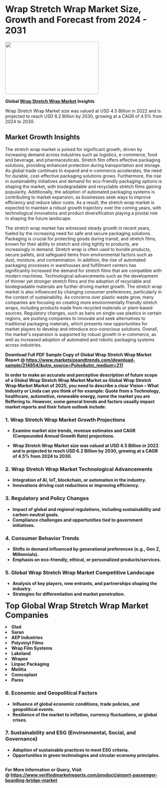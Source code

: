 <H1>Wrap Stretch Wrap Market Size, Growth and Forecast from 2024 - 2031</H1><img class="aligncenter size-medium wp-image-584254" src="https://thirdeyenews.in/wp-content/uploads/2024/09/Global-Market-Research-300x168.jpeg" alt="" width="300" height="168" /><p><strong>Global&nbsp;<a href="https://www.marketsizeandtrends.com/download-sample/214854/&amp;utm_source=Pulse&amp;utm_medium=211">Wrap Stretch Wrap Market</a> Insights</strong></p><p>Wrap Stretch Wrap Market size was valued at USD 4.5 Billion in 2022 and is projected to reach USD 6.2 Billion by 2030, growing at a CAGR of 4.5% from 2024 to 2030.</p><p><h2>Market Growth Insights</h2> <p>The stretch wrap market is poised for significant growth, driven by increasing demand across industries such as logistics, e-commerce, food and beverage, and pharmaceuticals. Stretch film offers effective packaging solutions, providing enhanced protection during transportation and storage. As global trade continues to expand and e-commerce accelerates, the need for durable, cost-effective packaging solutions grows. Furthermore, the rise in sustainability initiatives and demand for eco-friendly packaging options is shaping the market, with biodegradable and recyclable stretch films gaining popularity. Additionally, the adoption of automated packaging systems is contributing to market expansion, as businesses seek ways to improve efficiency and reduce labor costs. As a result, the stretch wrap market is expected to maintain a robust growth trajectory over the coming years, with technological innovations and product diversification playing a pivotal role in shaping the future landscape.</p> <p><strong></strong></p> <p>The stretch wrap market has witnessed steady growth in recent years, fueled by the increasing need for safe and secure packaging solutions. Packaging is crucial for protecting goods during transit, and stretch films, known for their ability to stretch and cling tightly to products, are increasingly in demand. Stretch wrap is often used to bundle products, secure pallets, and safeguard items from environmental factors such as dust, moisture, and contamination. In addition, the rise of automated packaging processes in warehouses and fulfillment centers has significantly increased the demand for stretch films that are compatible with modern machines. Technological advancements such as the development of thinner yet stronger stretch films and the adoption of recyclable and biodegradable materials are further driving market growth. The stretch wrap market is also influenced by changing consumer preferences, particularly in the context of sustainability. As concerns over plastic waste grow, many companies are focusing on creating more environmentally friendly stretch wraps, including products made from recycled materials or plant-based sources. Regulatory changes, such as bans on single-use plastics in certain regions, are pushing companies to innovate and seek alternatives to traditional packaging materials, which presents new opportunities for market players to develop and introduce eco-conscious solutions. Overall, the market's expansion is supported by robust growth in e-commerce, as well as increased adoption of automated and robotic packaging systems across industries. <p><strong></p><p><span class=""><strong>Download Full PDF Sample Copy of Global Wrap Stretch Wrap Market Report</strong> @ <a href="https://www.marketsizeandtrends.com/download-sample/214854/&amp;utm_source=Pulse&amp;utm_medium=211" target="_blank">https://www.marketsizeandtrends.com/download-sample/214854/&amp;utm_source=Pulse&amp;utm_medium=211</a></span></p><p>In order to make an accurate and perceptive description of future scope of a Global&nbsp;Wrap Stretch Wrap Market Market as Global&nbsp;Wrap Stretch Wrap Market Market of 2025, you need to describe a clear Vision &ndash; What Industry or Linda can you think of for example: Quote from a Technology, healthcare, automotive, renewable energy, name the market you are Reffering to. However, some general trends and factors usually impact market reports and their future outlook include:</p><h3>1.&nbsp;<strong>Wrap Stretch Wrap Market Growth Projections</strong></h3><ul><li>Examine market size trends, revenue estimates and CAGR (Compounded Annual Growth Rate) projections.</li><li><p>Wrap Stretch Wrap Market size was valued at USD 4.5 Billion in 2022 and is projected to reach USD 6.2 Billion by 2030, growing at a CAGR of 4.5% from 2024 to 2030.</p></li></ul><h3>2.&nbsp;<strong>Wrap Stretch Wrap Market Technological Advancements</strong></h3><ul><li>Integration of AI, IoT, blockchain, or automation in the industry.</li><li>Innovations driving cost reductions or improving efficiency.</li></ul><h3>3.&nbsp;<strong>Regulatory and Policy Changes</strong></h3><ul><li>Impact of global and regional regulations, including sustainability and carbon-neutral goals.</li><li>Compliance challenges and opportunities tied to government initiatives.</li></ul><h3>4.&nbsp;<strong>Consumer Behavior Trends</strong></h3><ul><li>Shifts in demand influenced by generational preferences (e.g., Gen Z, Millennials).</li><li>Emphasis on eco-friendly, ethical, or personalized products/services.</li></ul><h3>5.&nbsp;<strong>Global Wrap Stretch Wrap Market Competitive Landscape</strong></h3><ul><li>Analysis of key players, new entrants, and partnerships shaping the industry.</li><li>Strategies for differentiation and market penetration.</li></ul><p data-pm-slice="1 1 []"><span style="color: inherit; font-family: inherit; font-size: 25px;">Top Global Wrap Stretch Wrap Market Companies</span></p><div class="" data-test-id=""><p><li>Glad</li><li> Saran</li><li> AEP Industries</li><li> Polyvinyl Films</li><li> Wrap Film Systems</li><li> Lakeland</li><li> Wrapex</li><li> Linpac Packaging</li><li> Melitta</li><li> Comcoplast</li><li> Parex</li></p></div><h3>6.&nbsp;<strong>Economic and Geopolitical Factors</strong></h3><ul><li>Influence of global economic conditions, trade policies, and geopolitical events.</li><li>Resilience of the market to inflation, currency fluctuations, or global crises.</li></ul><h3>7.&nbsp;<strong>Sustainability and ESG (Environmental, Social, and Governance)</strong></h3><ul><li>Adoption of sustainable practices to meet ESG criteria.</li><li>Opportunities in green technologies and circular economy principles.</li></ul><h2><strong style="font-size: 14px;">For More Information or Query, Visit @&nbsp;</strong><a style="background-color: #ffffff; font-size: 14px;" href="https://www.marketsizeandtrends.com/report/wrap-stretch-wrap-market/" target="_blank">https://www.verifiedmarketreports.com/product/airport-passenger-boarding-bridge-market</a></h2>
